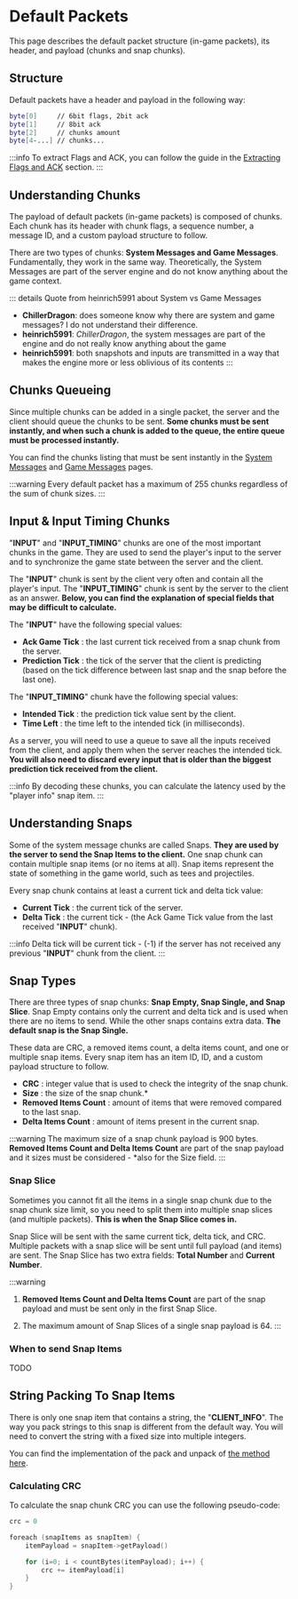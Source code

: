 # Default Packets

This page describes the default packet structure (in-game packets), its header, and payload (chunks and snap chunks).

## Structure

Default packets have a header and payload in the following way:

```sh
byte[0]     // 6bit flags, 2bit ack
byte[1]     // 8bit ack
byte[2]     // chunks amount
byte[4-...] // chunks...
```

:::info
To extract Flags and ACK, you can follow the guide in the [Extracting Flags and ACK](../fundamentals.md#extracting-flags-and-ack) section.
:::

## Understanding Chunks

The payload of default packets (in-game packets) is composed of chunks. Each chunk has its header with chunk flags, a sequence number, a message ID, and a custom payload structure to follow.

There are two types of chunks: **System Messages and Game Messages**. Fundamentally, they work in the same way. Theoretically, the System Messages are part of the server engine and do not know anything about the game context.

::: details Quote from heinrich5991 about System vs Game Messages
- **ChillerDragon**: does someone know why there are system and game messages? I do not understand their difference.
- **heinrich5991**: *ChillerDragon*, the system messages are part of the engine and do not really know anything about the game
- **heinrich5991**: both snapshots and inputs are transmitted in a way that makes the engine more or less oblivious of its contents
:::

## Chunks Queueing

Since multiple chunks can be added in a single packet, the server and the client should queue the chunks to be sent. **Some chunks must be sent instantly, and when such a chunk is added to the queue, the entire queue must be processed instantly.**

You can find the chunks listing that must be sent instantly in the [System Messages](./../chunks/system-messages.md) and [Game Messages](./../chunks/game-messages.md) pages.

:::warning
Every default packet has a maximum of 255 chunks regardless of the sum of chunk sizes.
:::

## Input & Input Timing Chunks

"**INPUT**" and "**INPUT_TIMING**" chunks are one of the most important chunks in the game. They are used to send the player's input to the server and to synchronize the game state between the server and the client.

The "**INPUT**" chunk is sent by the client very often and contain all the player's input. The "**INPUT_TIMING**" chunk is sent by the server to the client as an answer. **Below, you can find the explanation of special fields that may be difficult to calculate.**

The "**INPUT**" have the following special values:

- **Ack Game Tick** : the last current tick received from a snap chunk from the server.
- **Prediction Tick** : the tick of the server that the client is predicting (based on the tick difference between last snap and the snap before the last one).

The "**INPUT_TIMING**" chunk have the following special values:

- **Intended Tick** : the prediction tick value sent by the client.
- **Time Left** : the time left to the intended tick (in milliseconds).

As a server, you will need to use a queue to save all the inputs received from the client, and apply them when the server reaches the intended tick. **You will also need to discard every input that is older than the biggest prediction tick received from the client.**

:::info
By decoding these chunks, you can calculate the latency used by the "player info" snap item.
:::

## Understanding Snaps

Some of the system message chunks are called Snaps. **They are used by the server to send the Snap Items to the client.** One snap chunk can contain multiple snap items (or no items at all). Snap items represent the state of something in the game world, such as tees and projectiles.

Every snap chunk contains at least a current tick and delta tick value:

- **Current Tick** : the current tick of the server.
- **Delta Tick** : the current tick - (the Ack Game Tick value from the last received "**INPUT**" chunk).

:::info
Delta tick will be current tick - (-1) if the server has not received any previous "**INPUT**" chunk from the client.
:::

## Snap Types

There are three types of snap chunks: **Snap Empty, Snap Single, and Snap Slice**. Snap Empty contains only the current and delta tick and is used when there are no items to send. While the other snaps contains extra data. **The default snap is the Snap Single.**

These data are CRC, a removed items count, a delta items count, and one or multiple snap items. Every snap item has an item ID, ID, and a custom payload structure to follow.

- **CRC** : integer value that is used to check the integrity of the snap chunk. 
- **Size** : the size of the snap chunk.*
- **Removed Items Count** : amount of items that were removed compared to the last snap. 
- **Delta Items Count** : amount of items present in the current snap. 

:::warning
The maximum size of a snap chunk payload is 900 bytes. **Removed Items Count and Delta Items Count** are part of the snap payload and it sizes must be considered - *also for the Size field.
:::

### Snap Slice

Sometimes you cannot fit all the items in a single snap chunk due to the snap chunk size limit, so you need to split them into multiple snap slices (and multiple packets). **This is when the Snap Slice comes in.**

Snap Slice will be sent with the same current tick, delta tick, and CRC. Multiple packets with a snap slice will be sent until full payload (and items) are sent. The Snap Slice has two extra fields: **Total Number** and **Current Number**.

:::warning
1. **Removed Items Count and Delta Items Count** are part of the snap payload and must be sent only in the first Snap Slice.

2. The maximum amount of Snap Slices of a single snap payload is 64.
:::

### When to send Snap Items

TODO

## String Packing To Snap Items

There is only one snap item that contains a string, the "**CLIENT_INFO**". The way you pack strings to this snap is different from the default way. You will need to convert the string with a fixed size into multiple integers.

You can find the implementation of the pack and unpack of [the method here](https://github.com/teeworlds/teeworlds/blob/0.6/src/game/gamecore.h#L72-L104).

### Calculating CRC

To calculate the snap chunk CRC you can use the following pseudo-code:

```c
crc = 0

foreach (snapItems as snapItem) {
    itemPayload = snapItem->getPayload()

    for (i=0; i < countBytes(itemPayload); i++) { 
        crc += itemPayload[i]
    }
}
```